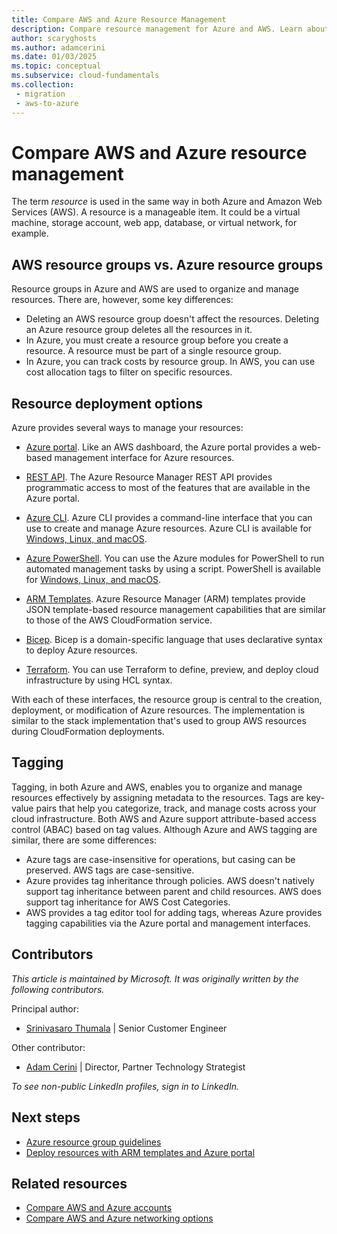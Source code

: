 ```yaml
---
title: Compare AWS and Azure Resource Management
description: Compare resource management for Azure and AWS. Learn about the differences between Azure and AWS resource groups. Learn about Azure management interfaces.
author: scaryghosts
ms.author: adamcerini
ms.date: 01/03/2025
ms.topic: conceptual
ms.subservice: cloud-fundamentals
ms.collection: 
 - migration
 - aws-to-azure
---
```


# Compare AWS and Azure resource management

The term *resource* is used in the same way in both Azure and Amazon Web Services (AWS). A resource is a manageable item. It could be a virtual machine, storage account, web app, database, or virtual network, for example.

## AWS resource groups vs. Azure resource groups

Resource groups in Azure and AWS are used to organize and manage resources. There are, however, some key differences:

- Deleting an AWS resource group doesn't affect the resources. Deleting an Azure resource group deletes all the resources in it. 
- In Azure, you must create a resource group before you create a resource. A resource must be part of a single resource group.
- In Azure, you can track costs by resource group. In AWS, you can use cost allocation tags to filter on specific resources.

## Resource deployment options

Azure provides several ways to manage your resources:

- [Azure portal](/azure/azure-resource-manager/templates/deploy-portal). Like an AWS dashboard, the Azure portal provides a web-based management interface for Azure resources.

- [REST API](/azure/azure-resource-manager/templates/deploy-rest). The Azure Resource Manager REST API provides programmatic access to most of the features that are available in the Azure portal.

- [Azure CLI](/azure/azure-resource-manager/templates/deploy-cli). Azure CLI provides a command-line interface that you can use to create and manage Azure resources. Azure CLI is available for [Windows, Linux, and macOS](/cli/azure).

- [Azure PowerShell](/azure/azure-resource-manager/powershell-azure-resource-manager). You can use the Azure modules for PowerShell to run automated management tasks by using a script. PowerShell is available for [Windows, Linux, and macOS](/powershell/scripting/install/installing-powershell).

- [ARM Templates](/azure/azure-resource-manager/templates/template-tutorial-create-first-template?tabs=azure-powershell). Azure Resource Manager (ARM) templates provide JSON template-based resource management capabilities that are similar to those of the AWS CloudFormation service.

- [Bicep](/azure/azure-resource-manager/bicep/overview?tabs=bicep). Bicep is a domain-specific language that uses declarative syntax to deploy Azure resources.

- [Terraform](/azure/developer/terraform/get-started-azapi-resource). You can use Terraform to define, preview, and deploy cloud infrastructure by using HCL syntax.

With each of these interfaces, the resource group is central to the creation, deployment, or modification of Azure resources. The implementation is similar to the stack implementation that's used to group AWS resources during CloudFormation deployments.

## Tagging

Tagging, in both Azure and AWS, enables you to organize and manage resources effectively by assigning metadata to the resources. Tags are key-value pairs that help you categorize, track, and manage costs across your cloud infrastructure. Both AWS and Azure support attribute-based access control (ABAC) based on tag values. Although Azure and AWS tagging are similar, there are some differences:

- Azure tags are case-insensitive for operations, but casing can be preserved. AWS tags are case-sensitive. 
- Azure provides tag inheritance through policies. AWS doesn't natively support tag inheritance between parent and child resources. AWS does support tag inheritance for AWS Cost Categories. 
- AWS provides a tag editor tool for adding tags, whereas Azure provides tagging capabilities via the Azure portal and management interfaces.

## Contributors

*This article is maintained by Microsoft. It was originally written by the following contributors.*

Principal author:

- [Srinivasaro Thumala](https://www.linkedin.com/in/srini-thumala/) | Senior Customer Engineer

Other contributor:

- [Adam Cerini](https://www.linkedin.com/in/adamcerini) | 
Director, Partner Technology Strategist

*To see non-public LinkedIn profiles, sign in to LinkedIn.*

## Next steps

- [Azure resource group guidelines](/azure/azure-resource-manager/resource-group-overview#resource-groups)
- [Deploy resources with ARM templates and Azure portal](/azure/azure-resource-manager/templates/deploy-portal)

## Related resources

- [Compare AWS and Azure accounts](accounts.md)
- [Compare AWS and Azure networking options](networking.md)

